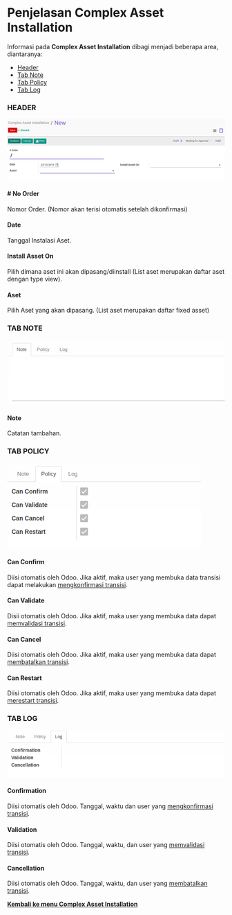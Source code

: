 # Penjelasan Complex Asset Installation

Informasi pada **Complex Asset Installation** dibagi menjadi beberapa area, diantaranya:
* [Header](#bagian-header)
* [Tab Note](#tab-note)
* [Tab Policy](#tab-policy)
* [Tab Log](#tab-log)

### <a name="bagian-header">HEADER</a>

![](../../img/complex-asset-installation/header.png)

#### <a name="field-order"># No Order</a>

Nomor Order.
(Nomor akan terisi otomatis setelah dikonfirmasi)

#### <a name="field-date">Date</a>

Tanggal Instalasi Aset.

#### <a name="field-install-asset-on">Install Asset On</a>

Pilih dimana aset ini akan dipasang/diinstall
(List aset merupakan daftar aset dengan type view).

#### <a name="field-aset">Aset</a>

Pilih Aset yang akan dipasang.
(List aset merupakan daftar fixed asset)

### <a name="tab-note">TAB NOTE</a>

![](../../img/complex-asset-installation/tab-note.png)

#### <a name="field-note">Note</a>

Catatan tambahan.

### <a name="tab-policy">TAB POLICY</a>

![](../../img/complex-asset-installation/tab-policy.png)

#### <a name="field-change-can-confirm">Can Confirm</a>

Diisi otomatis oleh Odoo. Jika aktif, maka user yang membuka data transisi dapat melakukan [mengkonfirmasi transisi](./mengkonfirmasi.md).

#### <a name="field-change-can-validate">Can Validate</a>

Disii otomatis oleh Odoo. Jika aktif, maka user yang membuka data dapat [memvalidasi transisi](./memvalidasi.md).

#### <a name="field-change-can-cancel">Can Cancel</a>

Diisi otomatis oleh Odoo. Jika aktif, maka user yang membuka data dapat [membatalkan transisi](./membatalkan.md).

#### <a name="field-change-can-restart">Can Restart</a>

Diisi otomatis oleh Odoo. Jika aktif, maka user yang membuka data dapat [merestart transisi](./merestart.md).

### <a name="tab-log">TAB LOG</a>

![](../../img/complex-asset-installation/tab-log.png)

#### <a name="field-log-confirmation">Confirmation</a>

Diisi otomatis oleh Odoo. Tanggal, waktu dan user yang [mengkonfirmasi transisi](./mengkonfirmasi.md).

#### <a name="field-log-validation">Validation</a>

Diisi otomatis oleh Odoo. Tanggal, waktu, dan user yang [memvalidasi transisi](./memvalidasi.md).

#### <a name="field-log-cancellation">Cancellation</a>

Diisi otomatis oleh Odoo. Tanggal, waktu, dan user yang [membatalkan transisi](./membatalkan.md).


[**Kembali ke menu Complex Asset Installation**](./../complex-asset-installation.md)
